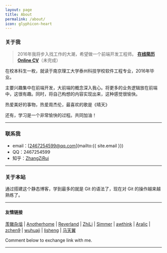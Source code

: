 ```yaml
---
layout: page
title: About
permalink: /about/
icon: glyphicon-heart
---
```


### 关于我

> 2016年我将步入找工作的大潮，希望做一个前端开发工程师。 **[在线简历 Online CV](http://www.zhangzirui.com/resumeonline/)**（未完成）

在校本科生一枚，就读于南京理工大学泰州科技学校软件工程专业，2016年毕业。   

主要兴趣集中在前端开发，大前端的概念深入我心。将更多的业务逻辑放在前端中，这很有趣。同时，将自己构想的内容实现出来，这种感觉很愉快。   

热爱美好的事物，热爱周杰伦，最喜欢的歌是《晴天》
   

还有，学习是一个非常愉快的过程。共同加油！   

---

### 联系我

* email：[2467254599@qq.com](mailto:{{ site.email }})
* QQ：2467254599
* 知乎：[ZhangZiRui](https://www.zhihu.com/people/zhang-zi-rui-97)

---

### 关于本站   
  
通过搭建这个静态博客，学到最多的就是 Git 的语法了，现在对 Git 的操作越来越熟练了。  

---

#### 友情链接

[羡辙杂俎](http://zhangwenli.com/blog) \| [Anotherhome](https://www.anotherhome.net) \| [Reverland](http://reverland.org/) \| [ZhiLi](http://lizhipower.github.io/) \| [Simmer](http://simmer-jun.github.io/) \| [awthink](http://awthink.net/) \| [Aralic](http://aralic.github.io/) \| [zchen9](http://www.chen9.info/) \| [wuhuaji](http://wuhuaji.me/) \| [lisheng](http://www.lishengcn.cn/) \| [马天翼](http://www.fkysly.com/)

Comment below to exchange link with me.  

---